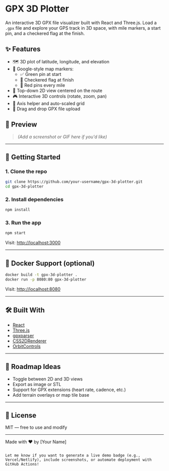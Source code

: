 # GPX 3D Plotter

An interactive 3D GPX file visualizer built with React and Three.js. Load a `.gpx` file and explore your GPS track in 3D space, with mile markers, a start pin, and a checkered flag at the finish.

## ✨ Features

- 🗺️ 3D plot of latitude, longitude, and elevation
- 📍 Google-style map markers:
  - ✅ Green pin at start
  - 🏁 Checkered flag at finish
  - 🔴 Red pins every mile
- 📏 Top-down 2D view centered on the route
- 🎮 Interactive 3D controls (rotate, zoom, pan)
- 🧭 Axis helper and auto-scaled grid
- 📁 Drag and drop GPX file upload

## 📸 Preview

> *(Add a screenshot or GIF here if you'd like)*

---

## 🚀 Getting Started

### 1. Clone the repo

```bash
git clone https://github.com/your-username/gpx-3d-plotter.git
cd gpx-3d-plotter
````

### 2. Install dependencies

```bash
npm install
```

### 3. Run the app

```bash
npm start
```

Visit: [http://localhost:3000](http://localhost:3000)

---

## 🐳 Docker Support (optional)

```bash
docker build -t gpx-3d-plotter .
docker run -p 8080:80 gpx-3d-plotter
```

Visit: [http://localhost:8080](http://localhost:8080)

---

## 🛠️ Built With

* [React](https://reactjs.org/)
* [Three.js](https://threejs.org/)
* [gpxparser](https://www.npmjs.com/package/gpxparser)
* [CSS2DRenderer](https://threejs.org/docs/#examples/en/renderers/CSS2DRenderer)
* [OrbitControls](https://threejs.org/docs/#examples/en/controls/OrbitControls)

---

## 📌 Roadmap Ideas

* Toggle between 2D and 3D views
* Export as image or STL
* Support for GPX extensions (heart rate, cadence, etc.)
* Add terrain overlays or map tile base

---

## 📄 License

MIT — free to use and modify

---

Made with ❤️ by \[Your Name]

```

Let me know if you want to generate a live demo badge (e.g., Vercel/Netlify), include screenshots, or automate deployment with GitHub Actions!
```

